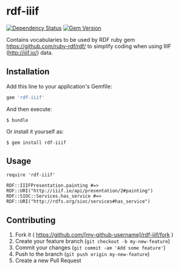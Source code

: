 # rdf-iiif

[![Dependency Status](https://gemnasium.com/sul-dlss/rdf-iiif.svg)](https://gemnasium.com/sul-dlss/rdf-iiif) [![Gem Version](https://badge.fury.io/rb/rdf-iiif.svg)](http://badge.fury.io/rb/rdf-iiif)

Contains vocabularies to be used by RDF ruby gem https://github.com/ruby-rdf/rdf/ to simplify coding when using IIIF (http://iiif.io/) data.

## Installation

Add this line to your application's Gemfile:

```ruby
gem 'rdf-iiif'
```

And then execute:

    $ bundle

Or install it yourself as:

    $ gem install rdf-iiif

## Usage

    require 'rdf-iiif'
    
    RDF::IIIFPresentation.painting #=> RDF::URI("http://iiif.io/api/presentation/2#painting")
    RDF::SIOC::Services.has_service #=> RDF::URI("http://rdfs.org/sioc/services#has_service")

## Contributing

1. Fork it ( https://github.com/[my-github-username]/rdf-iiif/fork )
2. Create your feature branch (`git checkout -b my-new-feature`)
3. Commit your changes (`git commit -am 'Add some feature'`)
4. Push to the branch (`git push origin my-new-feature`)
5. Create a new Pull Request
